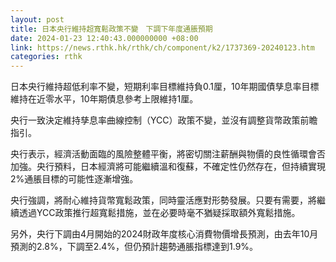 ```yaml
---
layout: post
title: 日本央行維持超寬鬆政策不變　下調下年度通脹預期
date: 2024-01-23 12:40:43.000000000 +08:00
link: https://news.rthk.hk/rthk/ch/component/k2/1737369-20240123.htm
categories: rthk
---
```


日本央行維持超低利率不變，短期利率目標維持負0.1厘，10年期國債孳息率目標維持在近零水平，10年期債息參考上限維持1厘。

央行一致決定維持孳息率曲線控制（YCC）政策不變，並沒有調整貨幣政策前瞻指引。

央行表示，經濟活動面臨的風險整體平衡，將密切關注薪酬與物價的良性循環會否加強。央行預料，日本經濟將可能繼續溫和復蘇，不確定性仍然存在，但持續實現2%通脹目標的可能性逐漸增強。

央行強調，將耐心維持貨幣寬鬆政策，同時靈活應對形勢發展。只要有需要，將繼續透過YCC政策推行超寬鬆措施，並在必要時毫不猶疑採取額外寬鬆措施。

另外，央行下調由4月開始的2024財政年度核心消費物價增長預測，由去年10月預測的2.8%，下調至2.4%，但仍預計趨勢通脹指標達到1.9%。
